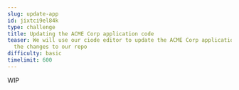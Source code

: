 ```yaml
---
slug: update-app
id: jixtci9el84k
type: challenge
title: Updating the ACME Corp application code
teaser: We will use our ciode editor to update the ACME Corp application and commit
  the changes to our repo
difficulty: basic
timelimit: 600
---
```

WIP